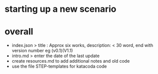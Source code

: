 # starting up a new scenario

# overall

* index.json > title : Approx six works,   description: < 30 word, end with version number eg (v0.1)(V1.1)
* intro.md  > enter the date of the last update
* create resources.md to add additional notes and old code
* use the file STEP-templates for katacoda code

